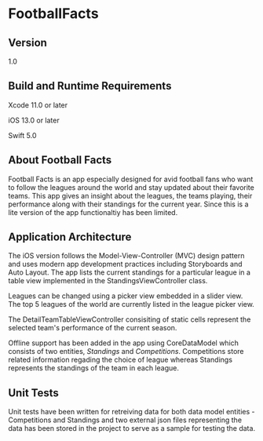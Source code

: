 # FootballFacts

<h2>Version</h2>
<p>1.0</p>

<h2>Build and Runtime Requirements</h2>
  <p>Xcode 11.0 or later</p>
  </p>iOS 13.0 or later</p>
</p>Swift 5.0</p>

<h2>About Football Facts</h2>
<p>Football Facts is an app especially designed for avid football fans who want to follow the leagues around the world and stay updated about their favorite teams. This app gives an insight about the leagues, the teams playing, their performance along with their standings for the current year. Since this is a lite version of the app functionaltiy has been limited.</p>

<h2>Application Architecture</h2>
  
 <p>The iOS version follows the Model-View-Controller (MVC) design pattern and uses modern app development practices including Storyboards and Auto Layout. The app lists the current standings for a particular league in a table view implemented in the StandingsViewController class.</p>
 
 <p>Leagues can be changed using  a picker view embedded in a slider view. The top 5 leagues of the world are currently listed in the league picker view.
  
 <p> The DetailTeamTableViewController consisiting of static cells represent the selected team's performance of the current season. 
  
  <p> Offline support has been added in the app using CoreDataModel which consists of two entities, <i>Standings</i> and <i>Competitions</i>. Competitions store related information regading the choice of league whereas Standings represents the standings of the team in each league.</p>
  
<h2>Unit Tests</h2>  
<p> Unit tests have been written for retreiving data for both data model entities - Competitions and Standings and two external json files representing the data has been stored in the project to serve as a sample for testing the data.
